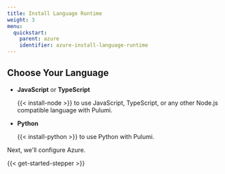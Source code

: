 ```yaml
---
title: Install Language Runtime
weight: 3
menu:
  quickstart:
    parent: azure
    identifier: azure-install-language-runtime
---
```


## Choose Your Language

  * **JavaScript** or **TypeScript**

    {{< install-node >}} to use JavaScript, TypeScript, or any other Node.js compatible language with Pulumi.

  * **Python**

    {{< install-python >}} to use Python with Pulumi.

Next, we'll configure Azure.

{{< get-started-stepper >}}
